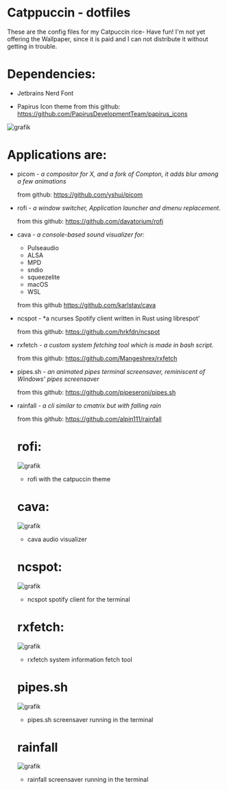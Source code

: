# Catppuccin - dotfiles 
These are the config files for my Catpuccin rice- Have fun!
I'm not yet offering the Wallpaper, since it is paid and I can not distribute it without getting in trouble.


# Dependencies: 

- Jetbrains Nerd Font

- Papirus Icon theme
  from this github: https://github.com/PapirusDevelopmentTeam/papirus_icons

![grafik](https://user-images.githubusercontent.com/91160845/179303606-d09ae351-1632-42b0-9700-c195e4da97f4.png)

# Applications are:



- picom - *a compositor for X, and a fork of Compton, it adds blur among a few animations*
  
  from github: https://github.com/yshui/picom
  
- rofi - *a window switcher, Application launcher and dmenu replacement.*
  
  from this github: https://github.com/davatorium/rofi
  
- cava - *a console-based sound visualizer for:*
   - Pulseaudio
   - ALSA
   - MPD
   - sndio
   - squeezelite
   - macOS
   - WSL


  from this github https://github.com/karlstav/cava
  
- ncspot - *a ncurses Spotify client written in Rust using librespot'

  from this github: https://github.com/hrkfdn/ncspot
  
- rxfetch - *a custom system fetching tool which is made in bash script.*
  
  from this github: https://github.com/Mangeshrex/rxfetch
  
- pipes.sh - *an animated pipes terminal screensaver, reminiscent of Windows' pipes screensaver*
  
  from this github: https://github.com/pipeseroni/pipes.sh
  
- rainfall - *a cli similar to cmatrix but with falling rain*

  from this github: https://github.com/alpin111/rainfall
  
  # rofi:
  ![grafik](https://user-images.githubusercontent.com/91160845/179308738-a764caeb-545d-434e-8629-a14c9985510e.png)
  - rofi with the catpuccin theme
  # cava: 
  ![grafik](https://user-images.githubusercontent.com/91160845/179309062-36adcac7-f32f-43de-b805-45b6d8da0795.png)
  - cava audio visualizer
  # ncspot:
  ![grafik](https://user-images.githubusercontent.com/91160845/179309264-77f6ddfb-c25a-4690-aa63-af3b2477abb7.png)
  - ncspot spotify client for the terminal
  # rxfetch:
  ![grafik](https://user-images.githubusercontent.com/91160845/179309463-1de05e1f-a9b9-4721-aea9-2e62ccc0406f.png)
  - rxfetch system information fetch tool
  # pipes.sh
  ![grafik](https://user-images.githubusercontent.com/91160845/179310243-22aef38c-a04c-4c3a-a43c-f8f058c74cf9.png)
  - pipes.sh screensaver running in the terminal
  # rainfall
  ![grafik](https://user-images.githubusercontent.com/91160845/179310934-a3a47e8a-8760-457f-86a4-0a58ad9c5ff3.png)
  - rainfall screensaver running in the terminal





